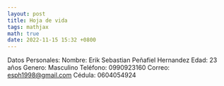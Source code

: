 ```yaml
---
layout: post
title: Hoja de vida
tags: mathjax
math: true
date: 2022-11-15 15:32 +0800
---
```

Datos Personales:
   Nombre: Erik Sebastian Peñafiel Hernandez
   Edad: 23 años
   Genero: Masculino
   Teléfono: 0990923160
   Correo: esph1998@gmail.com
   Cédula: 0604054924

